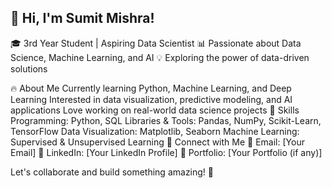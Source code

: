 ## 👋 Hi, I'm Sumit Mishra!
🎓 3rd Year Student | Aspiring Data Scientist
📊 Passionate about Data Science, Machine Learning, and AI
💡 Exploring the power of data-driven solutions

🔥 About Me
Currently learning Python, Machine Learning, and Deep Learning
Interested in data visualization, predictive modeling, and AI applications
Love working on real-world data science projects
🚀 Skills
Programming: Python, SQL
Libraries & Tools: Pandas, NumPy, Scikit-Learn, TensorFlow
Data Visualization: Matplotlib, Seaborn
Machine Learning: Supervised & Unsupervised Learning
📌 Connect with Me
📧 Email: [Your Email]
💼 LinkedIn: [Your LinkedIn Profile]
📂 Portfolio: [Your Portfolio (if any)]

Let's collaborate and build something amazing! 🚀
